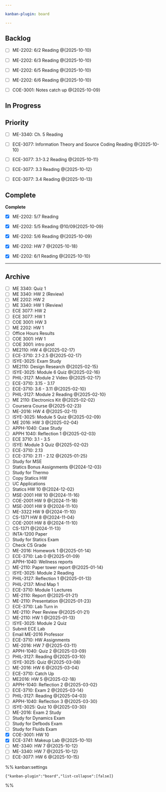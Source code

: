 ```yaml
---

kanban-plugin: board

---
```


## Backlog

- [ ] ME-2202: 6/2 Reading @{2025-10-10}
- [ ] ME-2202: 6/3 Reading @{2025-10-10}
- [ ] ME-2202: 6/5 Reading @{2025-10-10}
- [ ] ME-2202: 6/6 Reading @{2025-10-10}
- [ ] COE-3001: Notes catch up @{2025-10-09}


## In Progress



## Priority

- [ ] ME-3340: Ch. 5 Reading
- [ ] ECE-3077: Information Theory and Source Coding Reading @{2025-10-10}
- [ ] ECE-3077: 3.1-3.2 Reading @{2025-10-11}
- [ ] ECE-3077: 3.3 Reading @{2025-10-12}
- [ ] ECE-3077: 3.4 Reading @{2025-10-13}


## Complete

**Complete**
- [x] ME-2202: 5/7 Reading
- [x] ME-2202: 5/5 Reading @10/09{2025-10-09}
- [x] ME-2202: 5/6 Reading @{2025-10-09}
- [x] ME-2202: HW 7 @{2025-10-18}
- [x] ME-2202: 6/1 Reading @{2025-10-10}


***

## Archive

- [ ] ME 3340: Quiz 1
- [ ] ME 3340: HW 2 (Review)
- [ ] ME 2202: HW 2
- [ ] ME 3340: HW 1 (Review)
- [ ] ECE 3077: HW 2
- [ ] ECE 3077: HW 1
- [ ] COE 3001: HW 3
- [ ] ME 2202: HW 1
- [ ] Office Hours Results
- [ ] COE 3001: HW 1
- [ ] COE 3001: intro post
- [ ] ME2110: HW 4 @{2025-02-17}
- [ ] ECE-3710: 2.1-2.5 @{2025-02-17}
- [ ] ISYE-3025: Exam Study
- [ ] ME2110: Design Research @{2025-02-15}
- [ ] ISYE-3025: Module 6 Quiz @{2025-02-16}
- [ ] PHIL-3127: Module 2 Video @{2025-02-17}
- [ ] ECE-3710: 3.15 - 3.17
- [ ] ECE-3710: 3.6 - 3.11 @{2025-02-10}
- [ ] PHIL-3127: Module 2 Reading @{2025-02-10}
- [ ] ME 2110: Electronics Kit @{2025-02-02}
- [ ] Coursera Course @{2025-02-23}
- [ ] ME-2016: HW 4 @{2025-02-11}
- [ ] ISYE-3025: Module 5 Quiz @{2025-02-09}
- [ ] ME 2016: HW 3 @{2025-02-04}
- [ ] APPH-1040: Case Study
- [ ] APPH 1040: Reflection 1 @{2025-02-03}
- [ ] ECE 3710: 3.1 - 3.5
- [ ] ISYE: Module 3 Quiz @{2025-02-02}
- [ ] ECE-3710: 2.13
- [ ] ECE-3710: 2.11 - 2.12 @{2025-01-25}
- [ ] Study for MSE
- [ ] Statics Bonus Assignments @{2024-12-03}
- [ ] Study for Thermo
- [ ] Copy Statics HW
- [ ] UC Applications
- [ ] Statics HW 10 @{2024-12-02}
- [ ] MSE-2001 HW 10 @{2024-11-16}
- [ ] COE-2001 HW 9 @{2024-11-18}
- [ ] MSE-2001 HW 9 @{2024-11-10}
- [ ] ME-3322 HW 9 @{2024-11-10}
- [ ] CS-1371 HW 8 @{2024-11-04}
- [ ] COE-2001 HW 8 @{2024-11-10}
- [ ] CS-1371 @{2024-11-13}
- [ ] INTA-1200 Paper
- [ ] Study for Statics Exam
- [ ] Check CS Grade
- [ ] ME-2016: Homework 1 @{2025-01-14}
- [ ] ECE-3710: Lab 0 @{2025-01-09}
- [ ] APPH-1040: Wellness reports
- [ ] ME-2110: Paper tower report @{2025-01-14}
- [ ] ISYE-3025: Module 2 Reading
- [ ] PHIL-3127: Reflection 1 @{2025-01-13}
- [ ] PHIL-2137: Mind Map 1
- [ ] ECE-3710: Module 1 Lectures
- [ ] ME-2110: Report @{2025-01-21}
- [ ] ME-2110: Presentation @{2025-01-23}
- [ ] ECE-3710: Lab Turn in
- [ ] ME-2110: Peer Review @{2025-01-21}
- [ ] ME-2110: HW 1 @{2025-01-13}
- [ ] ISYE-3025: Module 2 Quiz
- [ ] Submit ECE Lab
- [ ] Email ME-2016 Professor
- [ ] ECE-3710: HW Assignments
- [ ] ME-2016: HW 7 @{2025-03-11}
- [ ] APPH-1040: Quiz 2 @{2025-03-09}
- [ ] PHIL-3127: Reading @{2025-03-10}
- [ ] ISYE-3025: Quiz @{2025-03-08}
- [ ] ME-2016: HW 6 @{2025-03-04}
- [ ] ECE-3710: Catch Up
- [ ] ME2016: HW 5 @{2025-02-18}
- [ ] APPH-1040: Reflection 2 @{2025-03-02}
- [ ] ECE-3710: Exam 2 @{2025-03-14}
- [ ] PHIL-3127: Reading @{2025-04-03}
- [ ] APPH-1040: Reflection 3 @{2025-03-30}
- [ ] ISYE-3025: Quiz 10 @{2025-03-30}
- [ ] ME-2016: Exam 2 Study
- [ ] Study for Dynamics Exam
- [ ] Study for Defbods Exam
- [ ] Study for Fluids Exam
- [x] COE-3001: HW 10
- [x] ECE-3741: Makeup Lab @{2025-10-10}
- [ ] ME-3340: HW 7 @{2025-10-12}
- [ ] ME-3340: HW 7 @{2025-10-12}
- [ ] ECE-3077: HW 6 @{2025-10-15}

%% kanban:settings
```
{"kanban-plugin":"board","list-collapse":[false]}
```
%%